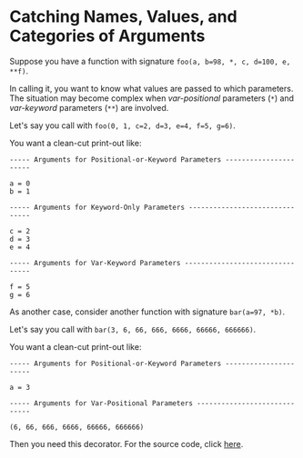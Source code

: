 # Catching Names, Values, and Categories of Arguments

Suppose you have a function with signature `foo(a, b=98, *, c, d=100, e, **f)`.

In calling it, you want to know what values are passed to which parameters. The situation may become complex when *var-positional* parameters (`*`)  and *var-keyword* parameters (`**`) are involved. 

Let's say you call with `foo(0, 1, c=2, d=3, e=4, f=5, g=6)`.

You want a clean-cut print-out like:

```
----- Arguments for Positional-or-Keyword Parameters ----------------------

a = 0
b = 1

----- Arguments for Keyword-Only Parameters -------------------------------

c = 2
d = 3
e = 4

----- Arguments for Var-Keyword Parameters --------------------------------

f = 5
g = 6
```

As another case, consider another function with signature `bar(a=97, *b)`.

Let's say you call with `bar(3, 6, 66, 666, 6666, 66666, 666666)`.

You want a clean-cut print-out like:

```
----- Arguments for Positional-or-Keyword Parameters ----------------------

a = 3

----- Arguments for Var-Positional Parameters -----------------------------

(6, 66, 666, 6666, 66666, 666666)
```

Then you need this decorator. For the source code, click [here](catch.py).

